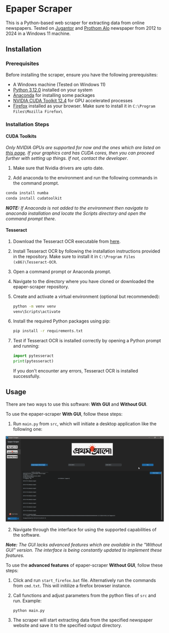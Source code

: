 # Epaper Scraper

This is a Python-based web scraper for extracting data from online newspapers. Tested on [Jugantor](https://epaper.jugantor.com/) and [Prothom Alo](https://epaper.prothomalo.com/Home/) newspaper from 2012 to 2024 in a Windows 11 machine.

## Installation

### Prerequisites

Before installing the scraper, ensure you have the following prerequisites:

- A Windows machine (Tested on Windows 11)
- [Python 3.12.0](https://www.python.org/downloads/release/python-3120/) installed on your system 
- [Anaconda](https://www.anaconda.com/download/) for installing some packages
- [NVIDIA CUDA Toolkit 12.4](https://developer.nvidia.com/cuda-downloads?target_os=Windows) for GPU accelerated processes
- [Firefox](https://www.mozilla.org/en-US/firefox/new/) installed as your browser. Make sure to install it in `C:\Program Files\Mozilla Firefox\`

### Installation Steps

#### CUDA Toolkits

*Only NVIDIA GPUs are supported for now and the ones which are listed on [this page](https://developer.nvidia.com/cuda-gpus). If your graphics card has CUDA cores, then you can proceed further with setting up things. If not, contact the developer*.

1. Make sure that Nvidia drivers are upto date.

2. Add anaconda to the environment and run the following commands in the command prompt.

```bash
conda install numba
conda install cudatoolkit
```
*__NOTE:__ If Anaconda is not added to the environment then navigate to anaconda installation and locate the Scripts directory and open the command prompt there*. 

#### Tesseract

1. Download the Tesseract OCR executable from [here](https://github.com/UB-Mannheim/tesseract/wiki).

2. Install Tesseract OCR by following the installation instructions provided in the repository. Make sure to install it in `C:\Program Files (x86)\Tesseract-OCR`.

3. Open a command prompt or Anaconda prompt.

4. Navigate to the directory where you have cloned or downloaded the epaper-scraper repository.

5. Create and activate a virtual environment (optional but recommended):

    ```bash
    python -m venv venv
    venv\Scripts\activate
    ```

6. Install the required Python packages using pip:

    ```bash
    pip install -r requirements.txt
    ```

7. Test if Tesseract OCR is installed correctly by opening a Python prompt and running:

    ```python
    import pytesseract
    print(pytesseract)
    ```

    If you don't encounter any errors, Tesseract OCR is installed successfully.

## Usage

There are two ways to use this software: **With GUI** and **Without GUI**.

To use the epaper-scraper **With GUI**, follow these steps:

1. Run `main.py` from `src`, which will initiate a desktop application like the following one:

![Epaper Scraper Interface](resources/gui_ss_1.png)

2. Navigate through the interface for using the supported capabilities of the software.

*__Note:__ The GUI lacks advanced features which are available in the "Without GUI" version. The interface is being constantly updated to implement these features.*

To use the **advanced features** of epaper-scraper **Without GUI**, follow these steps:

1. Click and run `start_firefox.bat` file. Alternatively run the commands from `cmd.txt`. This will initilize a firefox browser instance. 

2. Call functions and adjust parameters from the python files of `src` and run.
Example:
    ```bash
    python main.py
    ```

3. The scraper will start extracting data from the specified newspaper website and save it to the specified output directory.

